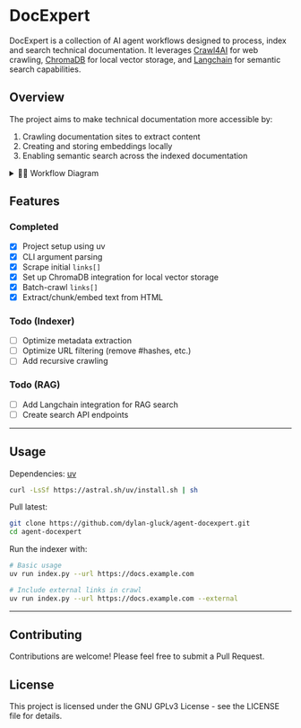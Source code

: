 # DocExpert

DocExpert is a collection of AI agent workflows designed to process, index and search technical documentation. It leverages [Crawl4AI](https://github.com/unclecode/crawl4ai) for web crawling, [ChromaDB](https://github.com/chroma-core/chroma) for local vector storage, and [Langchain](https://github.com/langchain-ai/langchain) for semantic search capabilities.

## Overview

The project aims to make technical documentation more accessible by:
1. Crawling documentation sites to extract content
2. Creating and storing embeddings locally
3. Enabling semantic search across the indexed documentation

<details>
    <summary>🧜‍♀️ Workflow Diagram</summary>
    ```mermaid
    flowchart TD
        A[Start] --> B[CLI Input]
        B -->|--url parameter| C[Initial URL Scraping]
        C --> D[Extract Initial Links]
        D --> E{External Links?}
        E -->|--external flag| F[Include External URLs]
        E -->|no flag| G[Filter Internal URLs]
        F --> H[Batch Crawling]
        G --> H
        H --> I[HTML Processing]
        I --> J[Text Extraction]
        J --> K[Text Chunking]
        K --> L[Generate Embeddings]
        L --> M[(ChromaDB Vector Storage)]
        M --> N{Search Request}
        N -->|Planned| O[Langchain RAG]
        O --> P[Search Results]
        P --> Q[End]

        style O stroke-dasharray: 5 5
        style P stroke-dasharray: 5 5
    ```
</details>

## Features

### Completed
- [x] Project setup using uv
- [x] CLI argument parsing
- [x] Scrape initial `links[]`
- [x] Set up ChromaDB integration for local vector storage
- [x] Batch-crawl `links[]`
- [x] Extract/chunk/embed text from HTML

### Todo (Indexer)
- [ ] Optimize metadata extraction
- [ ] Optimize URL filtering (remove #hashes, etc.)
- [ ] Add recursive crawling

### Todo (RAG)
- [ ] Add Langchain integration for RAG search
- [ ] Create search API endpoints

---

## Usage

Dependencies: [uv](https://docs.astral.sh/uv/getting-started/installation/)
```bash
curl -LsSf https://astral.sh/uv/install.sh | sh
```

Pull latest:
```bash
git clone https://github.com/dylan-gluck/agent-docexpert.git
cd agent-docexpert
```

Run the indexer with:
```bash
# Basic usage
uv run index.py --url https://docs.example.com

# Include external links in crawl
uv run index.py --url https://docs.example.com --external
```

---

## Contributing

Contributions are welcome! Please feel free to submit a Pull Request.

## License

This project is licensed under the GNU GPLv3 License - see the LICENSE file for details.
